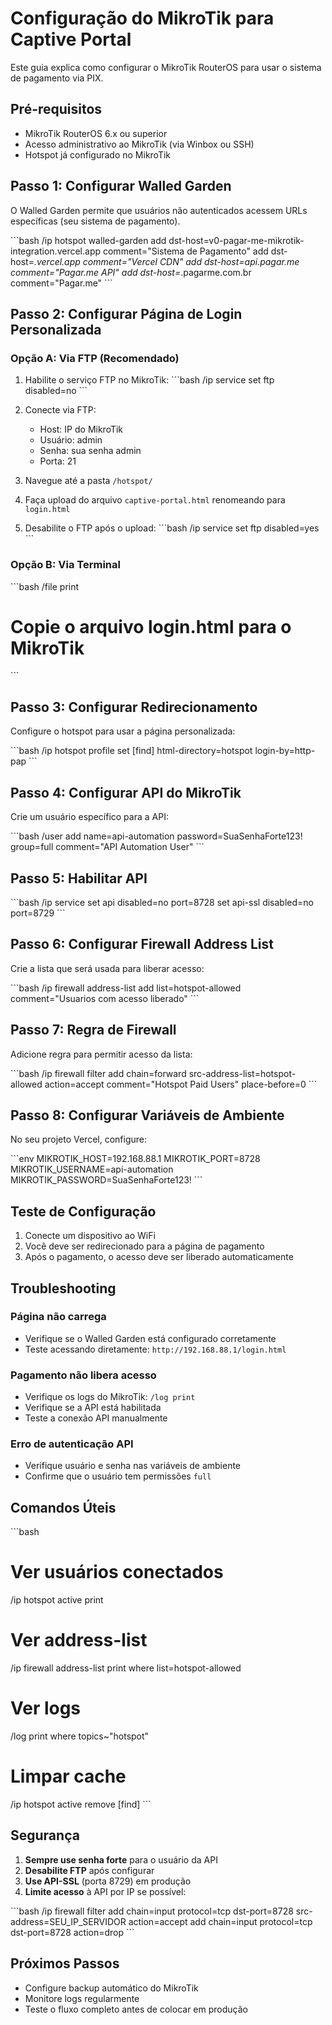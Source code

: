 # Configuração do MikroTik para Captive Portal

Este guia explica como configurar o MikroTik RouterOS para usar o sistema de pagamento via PIX.

## Pré-requisitos

- MikroTik RouterOS 6.x ou superior
- Acesso administrativo ao MikroTik (via Winbox ou SSH)
- Hotspot já configurado no MikroTik

## Passo 1: Configurar Walled Garden

O Walled Garden permite que usuários não autenticados acessem URLs específicas (seu sistema de pagamento).

\`\`\`bash
/ip hotspot walled-garden
add dst-host=v0-pagar-me-mikrotik-integration.vercel.app comment="Sistema de Pagamento"
add dst-host=*.vercel.app comment="Vercel CDN"
add dst-host=api.pagar.me comment="Pagar.me API"
add dst-host=*.pagarme.com.br comment="Pagar.me"
\`\`\`

## Passo 2: Configurar Página de Login Personalizada

### Opção A: Via FTP (Recomendado)

1. Habilite o serviço FTP no MikroTik:
\`\`\`bash
/ip service
set ftp disabled=no
\`\`\`

2. Conecte via FTP:
   - Host: IP do MikroTik
   - Usuário: admin
   - Senha: sua senha admin
   - Porta: 21

3. Navegue até a pasta `/hotspot/`

4. Faça upload do arquivo `captive-portal.html` renomeando para `login.html`

5. Desabilite o FTP após o upload:
\`\`\`bash
/ip service
set ftp disabled=yes
\`\`\`

### Opção B: Via Terminal

\`\`\`bash
/file
print
# Copie o arquivo login.html para o MikroTik
\`\`\`

## Passo 3: Configurar Redirecionamento

Configure o hotspot para usar a página personalizada:

\`\`\`bash
/ip hotspot profile
set [find] html-directory=hotspot login-by=http-pap
\`\`\`

## Passo 4: Configurar API do MikroTik

Crie um usuário específico para a API:

\`\`\`bash
/user
add name=api-automation password=SuaSenhaForte123! group=full comment="API Automation User"
\`\`\`

## Passo 5: Habilitar API

\`\`\`bash
/ip service
set api disabled=no port=8728
set api-ssl disabled=no port=8729
\`\`\`

## Passo 6: Configurar Firewall Address List

Crie a lista que será usada para liberar acesso:

\`\`\`bash
/ip firewall address-list
add list=hotspot-allowed comment="Usuarios com acesso liberado"
\`\`\`

## Passo 7: Regra de Firewall

Adicione regra para permitir acesso da lista:

\`\`\`bash
/ip firewall filter
add chain=forward src-address-list=hotspot-allowed action=accept comment="Hotspot Paid Users" place-before=0
\`\`\`

## Passo 8: Configurar Variáveis de Ambiente

No seu projeto Vercel, configure:

\`\`\`env
MIKROTIK_HOST=192.168.88.1
MIKROTIK_PORT=8728
MIKROTIK_USERNAME=api-automation
MIKROTIK_PASSWORD=SuaSenhaForte123!
\`\`\`

## Teste de Configuração

1. Conecte um dispositivo ao WiFi
2. Você deve ser redirecionado para a página de pagamento
3. Após o pagamento, o acesso deve ser liberado automaticamente

## Troubleshooting

### Página não carrega
- Verifique se o Walled Garden está configurado corretamente
- Teste acessando diretamente: `http://192.168.88.1/login.html`

### Pagamento não libera acesso
- Verifique os logs do MikroTik: `/log print`
- Verifique se a API está habilitada
- Teste a conexão API manualmente

### Erro de autenticação API
- Verifique usuário e senha nas variáveis de ambiente
- Confirme que o usuário tem permissões `full`

## Comandos Úteis

\`\`\`bash
# Ver usuários conectados
/ip hotspot active print

# Ver address-list
/ip firewall address-list print where list=hotspot-allowed

# Ver logs
/log print where topics~"hotspot"

# Limpar cache
/ip hotspot active remove [find]
\`\`\`

## Segurança

1. **Sempre use senha forte** para o usuário da API
2. **Desabilite FTP** após configurar
3. **Use API-SSL** (porta 8729) em produção
4. **Limite acesso** à API por IP se possível:

\`\`\`bash
/ip firewall filter
add chain=input protocol=tcp dst-port=8728 src-address=SEU_IP_SERVIDOR action=accept
add chain=input protocol=tcp dst-port=8728 action=drop
\`\`\`

## Próximos Passos

- Configure backup automático do MikroTik
- Monitore logs regularmente
- Teste o fluxo completo antes de colocar em produção
